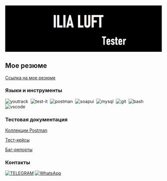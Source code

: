 ![Header](https://github.com/IliaLuft/IliaLuft/blob/main/assets/ILIALUFTPNG.jpg)

## Мое резюме
[Cсылка на мое резюме](https://omsk.hh.ru/resume/431b2586ff0c5dc53f0039ed1f646c31564b71) 

### Языки и инструменты
<div>
  <img src="https://upload.wikimedia.org/wikipedia/commons/thumb/8/8d/YouTrack_Icon.svg/1024px-YouTrack_Icon.svg.png?20200803082248" title="youtrack" alt="youtrack" width="40" height="40"/>&nbsp
  <img src="https://docs.testit.software/images/testit_logo_icon_blue.png" title="test-it" alt="test-it" width="40" height="40"/>&nbsp
  <img src="https://seeklogo.com/images/P/postman-logo-0087CA0D15-seeklogo.com.png" title="postman" alt="postman" width="40" height="40"/>&nbsp
  <img src="https://static0.smartbear.co/smartbearbrand/media/images/home/soapui-icon.svg" title="soapui" alt="soapui" width="40" height="40"/>&nbsp
  <img src="https://cdn.jsdelivr.net/gh/devicons/devicon/icons/mysql/mysql-original.svg" title="mysql" alt="mysql" width="40" height="40"/>&nbsp
  <img src="https://cdn.jsdelivr.net/gh/devicons/devicon/icons/git/git-original.svg" title="git" alt="git" width="40" height="40"/>&nbsp
  <img src="https://upload.wikimedia.org/wikipedia/commons/thumb/4/4b/Bash_Logo_Colored.svg/1024px-Bash_Logo_Colored.svg.png?20180723054350" title="bash" alt="bash" width="40" height="40"/>&nbsp
  <img src="https://cdn.jsdelivr.net/gh/devicons/devicon/icons/vscode/vscode-original.svg" title="vscode" alt="vscode" width="40" height="40"/>&nbsp
</div>

### Тестовая документация

[Коллекции Postman](https://github.com/IliaLuft/PostmanCollections)

[Тест-кейсы](https://github.com/IliaLuft/TestCases)

[Баг-репорты](https://github.com/IliaLuft/Bug-Reports)

### Контакты
 [![TELEGRAM](https://img.shields.io/badge/-TELEGRAM-000?style=for-the-badge&logo=TELEGRAM&logoColor=0088CC)](https://t.me/ilialuft) [![WhatsApp](https://img.shields.io/badge/-WHATSAPP-000?style=for-the-badge&logo=WhatsApp&logoColor=2BB741)](https://wa.me/79514192159)

 